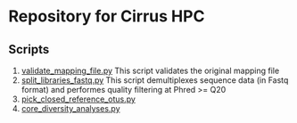 # Repository for Cirrus HPC
## Scripts

1. [validate_mapping_file.py](./scripts/validation.pbs)
This script validates the original mapping file
1. [split_libraries_fastq.py](./scripts/split_libraries.pbs)
This script demultiplexes sequence data (in Fastq format) and performes quality filtering at Phred >= Q20
1. [pick_closed_reference_otus.py](./scripts/picking_OTUs.pbs)
1. [core_diversity_analyses.py](./scripts/core_diversity.pbs)
